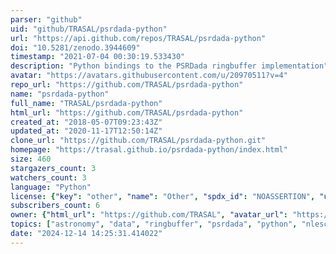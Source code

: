```yaml
---
parser: "github"
uid: "github/TRASAL/psrdada-python"
url: "https://api.github.com/repos/TRASAL/psrdada-python"
doi: "10.5281/zenodo.3944609"
timestamp: "2021-07-04 00:30:19.533430"
description: "Python bindings to the PSRDada ringbuffer implementation"
avatar: "https://avatars.githubusercontent.com/u/20970511?v=4"
repo_url: "https://github.com/TRASAL/psrdada-python"
name: "psrdada-python"
full_name: "TRASAL/psrdada-python"
html_url: "https://github.com/TRASAL/psrdada-python"
created_at: "2018-05-07T09:23:43Z"
updated_at: "2020-11-17T12:50:14Z"
clone_url: "https://github.com/TRASAL/psrdada-python.git"
homepage: "https://trasal.github.io/psrdada-python/index.html"
size: 460
stargazers_count: 3
watchers_count: 3
language: "Python"
license: {"key": "other", "name": "Other", "spdx_id": "NOASSERTION", "url": null, "node_id": "MDc6TGljZW5zZTA="}
subscribers_count: 6
owner: {"html_url": "https://github.com/TRASAL", "avatar_url": "https://avatars.githubusercontent.com/u/20970511?v=4", "login": "TRASAL", "type": "Organization"}
topics: ["astronomy", "data", "ringbuffer", "psrdada", "python", "nlesc"]
date: "2024-12-14 14:25:31.414022"
---
```

